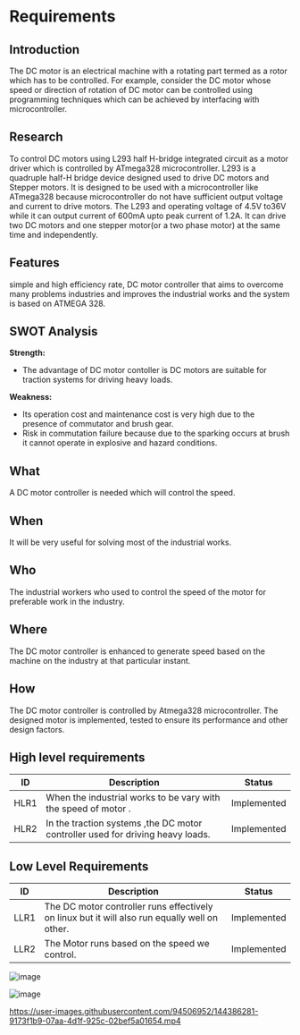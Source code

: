 # Requirements
## Introduction
The DC motor is an electrical machine with a rotating part termed as a rotor which has to be controlled. For example, consider the DC motor whose speed or direction of rotation of DC motor can be controlled using programming techniques which can be achieved by interfacing with microcontroller.
## Research
To control DC motors using L293 half H-bridge integrated circuit as a motor driver which is controlled by ATmega328 microcontroller. L293 is a quadruple half-H bridge device designed used to drive DC motors and Stepper motors. It is designed to be used with a microcontroller like ATmega328 because microcontroller do not have sufficient output voltage and current to drive motors. The L293 and operating voltage of 4.5V to36V while it can output current of 600mA upto peak current of 1.2A. It can drive two DC motors and one stepper motor(or a two phase motor) at the same time and independently.
## Features
simple and high efficiency rate, DC motor controller that aims to overcome many problems industries and improves the industrial works and the system is based on ATMEGA 328.

## SWOT Analysis
**Strength:**
- The advantage of  DC motor contoller is DC motors are suitable for traction systems for driving heavy loads.

**Weakness:**
- Its operation cost and maintenance cost is very high due to the presence of commutator and brush gear.
- Risk in commutation failure because due to the sparking occurs at brush it cannot operate in explosive and hazard conditions. 

## What
A DC motor controller is needed which will control the speed.
## When
It will be very useful for solving most of the industrial works.
## Who
The industrial workers who used to control the speed of the motor for preferable work in the industry.
## Where
The DC motor controller is enhanced to generate speed based on the machine on the industry at that particular instant.
## How
The DC motor controller is controlled by Atmega328  microcontroller. The designed motor is implemented, tested to ensure its performance and other design factors.
## High level requirements
| ID | Description | Status |
|------| ------| ------|
| HLR1 | When the industrial works to be vary with the speed of motor . | Implemented
| HLR2 | In the traction systems ,the DC motor controller used for driving heavy loads. | Implemented
## Low Level Requirements
| ID | Description | Status |
|-------|------|------|
| LLR1 | The DC motor controller  runs effectively on linux but it will also run equally well on other.  | Implemented
| LLR2 | The Motor runs based on the speed we control.| Implemented 

![image](https://user-images.githubusercontent.com/94506952/144384965-312716c6-d339-40e8-a1ef-33539f05748c.png)

![image](https://user-images.githubusercontent.com/94506952/144385950-f819b529-418b-4a88-b130-5247fa7ce632.png)

https://user-images.githubusercontent.com/94506952/144386281-9173f1b9-07aa-4d1f-925c-02bef5a01654.mp4
